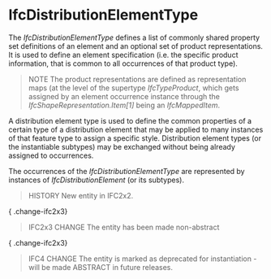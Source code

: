 # IfcDistributionElementType

The _IfcDistributionElementType_ defines a list of commonly shared property set definitions of an element and an optional set of product representations. It is used to define an element specification (i.e. the specific product information, that is common to all occurrences of that product type).

> NOTE  The product representations are defined as representation maps (at the level of the supertype _IfcTypeProduct_, which gets assigned by an element occurrence instance through the _IfcShapeRepresentation.Item[1]_ being an _IfcMappedItem_.

A distribution element type is used to define the common properties of a certain type of a distribution element that may be applied to many instances of that feature type to assign a specific style. Distribution element types (or the instantiable subtypes) may be exchanged without being already assigned to occurrences.

The occurrences of the _IfcDistributionElementType_ are represented by instances of _IfcDistributionElement_ (or its subtypes).

> HISTORY  New entity in IFC2x2.

{ .change-ifc2x3}
> IFC2x3 CHANGE  The entity has been made non-abstract

{ .change-ifc2x3}
> IFC4 CHANGE  The entity is marked as deprecated for instantiation - will be made ABSTRACT in future releases.
